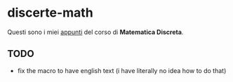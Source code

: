 # discerte-math

Questi sono i miei [appunti](<https://raw.githubusercontent.com/aflaag-notes/discrete-math/main/src/Discrete Mathematics.pdf>) del corso di **Matematica Discreta**.

## TODO

- fix the macro to have english text (i have literally no idea how to do that)

